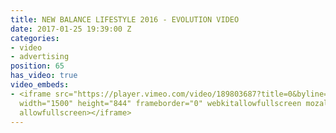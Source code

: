 ```yaml
---
title: NEW BALANCE LIFESTYLE 2016 - EVOLUTION VIDEO
date: 2017-01-25 19:39:00 Z
categories:
- video
- advertising
position: 65
has_video: true
video_embeds:
- <iframe src="https://player.vimeo.com/video/189803687?title=0&byline=0&portrait=0"
  width="1500" height="844" frameborder="0" webkitallowfullscreen mozallowfullscreen
  allowfullscreen></iframe>
---
```


